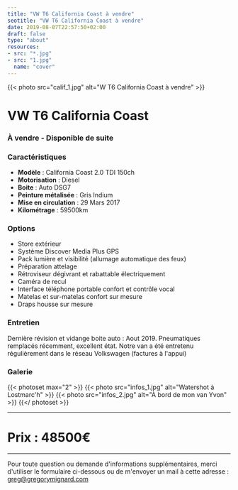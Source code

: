 ```yaml
---
title: "VW T6 California Coast à vendre"
seotitle: "VW T6 California Coast à vendre"
date: 2019-08-07T22:57:50+02:00
draft: false
type: "about"
resources:
- src: "*.jpg"
- src: "1.jpg"
  name: "cover"
---
```


{{< photo src="calif_1.jpg" alt="W T6 California Coast à vendre" >}}

# VW T6 California Coast
### À vendre - Disponible de suite

### Caractéristiques

* **Modèle** : California Coast 2.0 TDI 150ch
* **Motorisation** : Diesel
* **Boite** : Auto DSG7
* **Peinture métalisée** : Gris Indium
* **Mise en circulation** : 29 Mars 2017
* **Kilométrage** : 59500km

### Options

* Store extérieur
* Système Discover Media Plus GPS
* Pack lumière et visibilité (allumage automatique des feux)
* Préparation attelage
* Rétroviseur dégivrant et rabattable électriquement
* Caméra de recul
* Interface téléphone portable confort et contrôle vocal
* Matelas et sur-matelas confort sur mesure
* Draps housse sur mesure

### Entretien

Dernière révision et vidange boite auto : Aout 2019.
Pneumatiques remplacés récemment, excellent état.
Notre van a été entretenu régulièrement dans le réseau Volkswagen (factures à l'appui)

### Galerie

{{< photoset max="2" >}}
  {{< photo src="infos_1.jpg" alt="Watershot à Lostmarc'h" >}}
  {{< photo src="infos_2.jpg" alt="À bord de mon van Yvon" >}}
{{</ photoset >}}

***

# Prix : 48500€

***

Pour toute question ou demande d'informations supplémentaires, merci d'utiliser le formulaire ci-dessous ou de m'envoyer un mail à cette adresse : [greg@gregorymignard.com](mailto:greg@gregorymignard.com)

<br style="margin: 30px">
